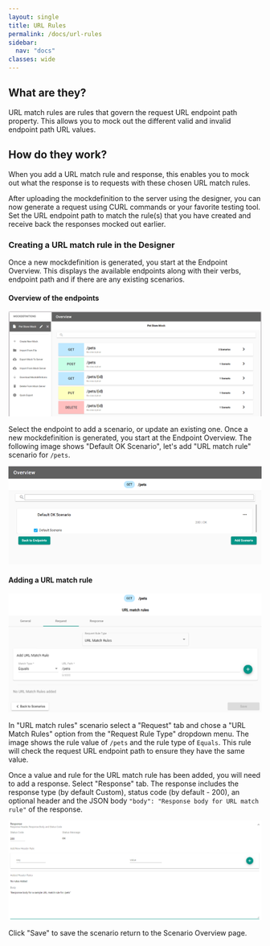 ```yaml
---
layout: single
title: URL Rules
permalink: /docs/url-rules
sidebar:
  nav: "docs"
classes: wide
---
```


## What are they?

URL match rules are rules that govern the request URL endpoint path property. This allows you to mock out the different
valid and invalid endpoint path URL values.

## How do they work?

When you add a URL match rule and response, this enables you to mock out what the response is to requests with
these chosen URL match rules.

After uploading the mockdefinition to the server using the designer, you can now generate a request using CURL commands or your favorite testing tool. Set the URL endpoint path to match the rule(s) that you
have created and receive back the responses mocked out earlier.

### Creating a URL match rule in the Designer

Once a new mockdefinition is generated, you start at the Endpoint Overview. This displays the available endpoints
along with their verbs, endpoint path and if there are any existing scenarios.

#### Overview of the endpoints

![Endpoint Overview](../../../assets/images/orbital-ui/endpoint-overview.png)

Select the endpoint to add a scenario, or update an existing one. Once a new mockdefinition is generated, you start at the Endpoint Overview. The following image shows "Default OK Scenario", let's add "URL match rule" scenario for `/pets`.

![Scenario Overview](../../../assets/images/orbital-ui/scenario-overview.png)

#### Adding a URL match rule

![URL Request Match - Request](../../../assets/images/request-match-rules/adding-url-match-rule.png)

In "URL match rules" scenario select a "Request" tab and chose a "URL Match Rules" option from the "Request Rule Type" dropdown menu. The image shows the rule value of `/pets` and the rule type of `Equals`. This
rule will check the request URL endpoint path to ensure they have the same value.

Once a value and rule for the URL match rule has been added, you will need to add a response. Select "Response" tab. The response includes the response type (by default Custom), status code (by default - 200), an optional header and the JSON body `"body": "Response body for URL match rule"` of the response.

![URL Request Match - Response](../../../assets/images/request-match-rules/adding-url-match-rule-response.png)

Click "Save" to save the scenario return to the Scenario Overview page.
